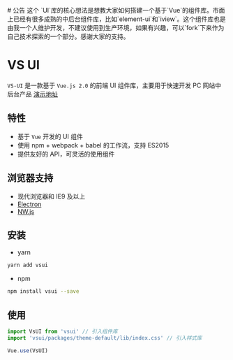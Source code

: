 <p align="center">
  <a href="https://clearself.github.io/venus-ui/#/">
    <div class="icon"><i class="iconfont icon-vuejs"></i></div>
  </a>
</p>
<style scoped>
    .icon i{
        font-size:60px;
        color:#00965e;
    }
</style>
# 公告
这个 `UI`库的核心想法是想教大家如何搭建一个基于`Vue`的组件库。市面上已经有很多成熟的中后台组件库，比如`element-ui`和`iview`。这个组件库也是由我一个人维护开发，不建议使用到生产环境，如果有兴趣，可以`fork`下来作为自己技术探索的一个部分。感谢大家的支持。

# VS UI

`VS-UI` 是一款基于 `Vue.js 2.0` 的前端 UI 组件库，主要用于快速开发 PC 网站中后台产品
[演示地址](https://clearself.github.io/venus-ui/#/)

## 特性

- 基于 `Vue` 开发的 UI 组件
- 使用 npm + webpack + babel 的工作流，支持 ES2015
- 提供友好的 API，可灵活的使用组件

## 浏览器支持

- 现代浏览器和 IE9 及以上
- [Electron](http://electron.atom.io/)
- [NW.js](http://nwjs.io)

## 安装

- yarn

```bash
yarn add vsui
```

- npm

```bash
npm install vsui --save
```

## 使用

```js
import VsUI from 'vsui' // 引入组件库
import 'vsui/packages/theme-default/lib/index.css' // 引入样式库

Vue.use(VsUI)
```
